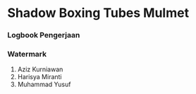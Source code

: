 # Shadow Boxing Tubes Mulmet

<!-- Desc Project -->

### Logbook Pengerjaan

<!-- Tanggal, Feature , Who's Commit, Deskripsi Pekerjaan -->

<!-- Watermark -->

### Watermark

1. Aziz Kurniawan
2. Harisya Miranti
3. Muhammad Yusuf
